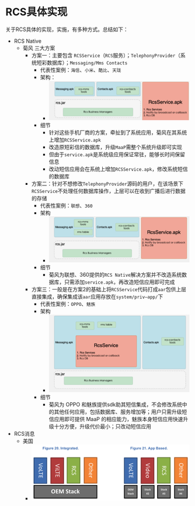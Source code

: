 # RCS具体实现

关于RCS具体的实现，实施，有多种方式。总结如下：

* RCS Native
  * 菊风 三大方案
    * 方案一：主要包含 `RCSService`（`RCS`服务）；`TelephonyProvider`（系统短彩数据库）；`Messaging/Mms Contacts`
      * 代表性案例：`海信`、`小米`、`酷比`、`天珑`
      * 架构：
        * ![rcs_implement_juphoon_solution_1](../assets/img/rcs_implement_juphoon_solution_1.png)
      * 细节
        * 针对这些手机厂商的方案，牵扯到了系统应用，菊风在其系统上增加`RCSService.apk`
        * 改造原短彩信的数据库，升级`MaaP`需整个系统升级即可实现
        * 但由于`service.apk`是系统级应用保证常驻，能够长时间保留信息
        * 改动短信应用会在系统上增加`RCSService.apk`，修改系统短信的数据库
    * 方案二：针对不想修改`TelephonyProvider`源码的用户，在该场景下`RCSService`不处理任何数据库操作，上层可以在收到广播后进行数据的存储
      * 代表性案例：`联想`、`360`
      * 架构
        * ![rcs_implement_juphoon_solution_2](../assets/img/rcs_implement_juphoon_solution_2.png)
      * 细节
        * 菊风为联想、360提供的`RCS Native`解决方案并不改造系统数据库，只需添加`service.apk`，再改造短信应用即可完成
    * 方案三：一般是在方案2的基础上将`RCSService`代码打成`aar`包供上层直接集成，确保集成该`aar`应用存放在`system/priv‒app/`下
      * 代表性案例：`OPPO`、`魅族`
      * 架构
        * ![rcs_implement_juphoon_solution_3](../assets/img/rcs_implement_juphoon_solution_3.png)
      * 细节
        * 菊风为 OPPO 和魅族提供sdk助其短信集成，不会修改系统中的其他任何应用，包括数据库、服务增加等；用户只需升级短信应用即可提供 MaaP 的相应能力，魅族本身短信应用快速升级十分方便，升级代价最小；只改动短信应用
* RCS消息
  * 美国
    * ![rcs_msg_implement_usa_stack](../assets/img/rcs_msg_implement_usa_stack.png)
